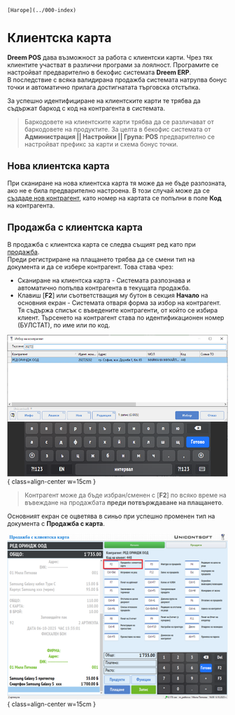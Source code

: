 ```{only} html
[Нагоре](../000-index)
```

# **Клиентска карта**

**Dreem POS** дава възможност за работа с клиентски карти. Чрез тях клиентите участват в различни програми за лоялност. Програмите се настройват предварително в бекофис системата **Dreem ERP**.  
В последствие с всяка валидирана продажба системата натрупва бонус точки и автоматично прилага достигнатата търговска отстъпка.  

За успешно идентифициране на клиентските карти те трябва да съдържат баркод с код на контрагента в системата.   

> Баркодовете на клиентските карти трябва да се различават от баркодовете на продуктите. За целта в бекофис системата от **Администрация || Настройки || Група: POS** предварително се настройват префикс за карти и схема бонус точки.  

## **Нова клиентска карта**

При сканиране на нова клиентска карта тя може да не бъде разпозната, ако не е била предварително настроена. В този случай може да се [създаде нов контрагент](003-new-cp.md), като номер на картата се попълни в поле **Код** на контрагента.  

## **Продажба с клиентска карта**

В продажба с клиентска карта се следва същият ред като при [продажба](002-pos-sales-doc.md).  
Преди регистриране на плащането трябва да се смени тип на документа и да се избере контрагент. Това става чрез:  

- Сканиране на клиентска карта - Системата разпознава и автоматично попълва контрагента в текущата продажба.   
- Клавиш [**F2**] или съответстващия му бутон в секция **Начало** на основния екран - Системата отваря форма за избор на контрагент. Тя съдържа списък с въведените контрагенти, от който се избира клиент. Търсенето на контрагент става по идентификационен номер (БУЛСТАТ), по име или по код.  

![](904-cp-sales1.png){ class=align-center w=15cm }

> Контрагент може да бъде избран/сменен с [**F2**] по всяко време на въвеждане на продажбата **преди потвърждаване на плащането**.  

Основният екран се оцветява в синьо при успешно променен тип на документа с **Продажба с карта**.  

![](904-cp-sales2.png){ class=align-center w=15cm }